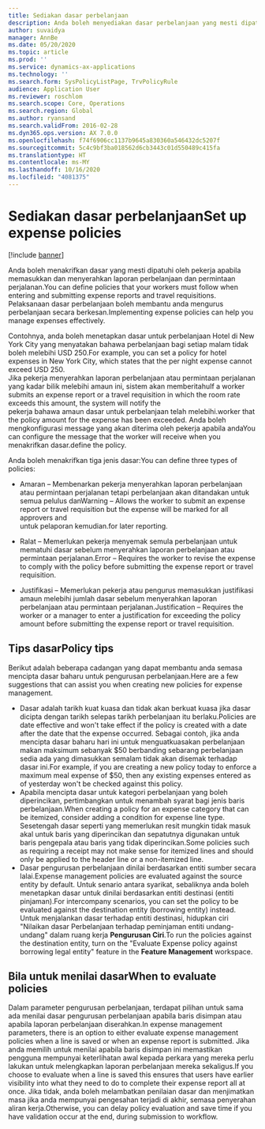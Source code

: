 ```yaml
---
title: Sediakan dasar perbelanjaan
description: Anda boleh menyediakan dasar perbelanjaan yang mesti dipatuhi oleh pekerja anda apabila memasukkan dan menyerahkan laporan perbelanjaan dan permintaan perjalanan dalam Microsoft Dynamics 365 Finance.
author: suvaidya
manager: AnnBe
ms.date: 05/20/2020
ms.topic: article
ms.prod: ''
ms.service: dynamics-ax-applications
ms.technology: ''
ms.search.form: SysPolicyListPage, TrvPolicyRule
audience: Application User
ms.reviewer: roschlom
ms.search.scope: Core, Operations
ms.search.region: Global
ms.author: ryansand
ms.search.validFrom: 2016-02-28
ms.dyn365.ops.version: AX 7.0.0
ms.openlocfilehash: f74f6906cc1137b9645a830360a546432dc5207f
ms.sourcegitcommit: 5c4c9bf3ba018562d6cb3443c01d550489c415fa
ms.translationtype: HT
ms.contentlocale: ms-MY
ms.lasthandoff: 10/16/2020
ms.locfileid: "4081375"
---
```

# <a name="set-up-expense-policies"></a><span data-ttu-id="21621-103">Sediakan dasar perbelanjaan</span><span class="sxs-lookup"><span data-stu-id="21621-103">Set up expense policies</span></span>

[!include [banner](../includes/banner.md)]

<span data-ttu-id="21621-104">Anda boleh menakrifkan dasar yang mesti dipatuhi oleh pekerja apabila memasukkan dan menyerahkan laporan perbelanjaan dan permintaan perjalanan.</span><span class="sxs-lookup"><span data-stu-id="21621-104">You can define policies that your workers must follow when entering and submitting expense reports and travel requisitions.</span></span>         
<span data-ttu-id="21621-105">Pelaksanaan dasar perbelanjaan boleh membantu anda mengurus perbelanjaan secara berkesan.</span><span class="sxs-lookup"><span data-stu-id="21621-105">Implementing expense policies can help you manage expenses effectively.</span></span>         

<span data-ttu-id="21621-106">Contohnya, anda boleh menetapkan dasar untuk perbelanjaan Hotel di New York City yang menyatakan bahawa perbelanjaan bagi setiap malam tidak boleh melebihi USD 250.</span><span class="sxs-lookup"><span data-stu-id="21621-106">For example, you can set a policy for hotel expenses in New York City, which states that the per night expense cannot exceed USD 250.</span></span>       
<span data-ttu-id="21621-107">Jika pekerja menyerahkan laporan perbelanjaan atau permintaan perjalanan yang kadar bilik melebihi amaun ini, sistem akan memberitahu</span><span class="sxs-lookup"><span data-stu-id="21621-107">If a worker submits an expense report or a travel requisition in which the room rate exceeds this amount, the system will notify the</span></span>        
<span data-ttu-id="21621-108">pekerja bahawa amaun dasar untuk perbelanjaan telah melebihi.</span><span class="sxs-lookup"><span data-stu-id="21621-108">worker that the policy amount for the expense has been exceeded.</span></span> <span data-ttu-id="21621-109">Anda boleh mengkonfigurasi message yang akan diterima oleh pekerja apabila anda</span><span class="sxs-lookup"><span data-stu-id="21621-109">You can configure the message that the worker will receive when you</span></span>        
<span data-ttu-id="21621-110">menakrifkan dasar.</span><span class="sxs-lookup"><span data-stu-id="21621-110">define the policy.</span></span>      
        
<span data-ttu-id="21621-111">Anda boleh menakrifkan tiga jenis dasar:</span><span class="sxs-lookup"><span data-stu-id="21621-111">You can define three types of policies:</span></span>         
        
- <span data-ttu-id="21621-112">Amaran – Membenarkan pekerja menyerahkan laporan perbelanjaan atau permintaan perjalanan tetapi perbelanjaan akan ditandakan untuk semua pelulus dan</span><span class="sxs-lookup"><span data-stu-id="21621-112">Warning – Allows the worker to submit an expense report or travel requisition but the expense will be marked for all approvers and</span></span>        
  <span data-ttu-id="21621-113">untuk pelaporan kemudian.</span><span class="sxs-lookup"><span data-stu-id="21621-113">for later reporting.</span></span>        

- <span data-ttu-id="21621-114">Ralat – Memerlukan pekerja menyemak semula perbelanjaan untuk mematuhi dasar sebelum menyerahkan laporan perbelanjaan atau permintaan perjalanan.</span><span class="sxs-lookup"><span data-stu-id="21621-114">Error – Requires the worker to revise the expense to comply with the policy before submitting the expense report or travel requisition.</span></span>       
 
 - <span data-ttu-id="21621-115">Justifikasi – Memerlukan pekerja atau pengurus memasukkan justifikasi amaun melebihi jumlah dasar sebelum menyerahkan laporan perbelanjaan atau permintaan perjalanan.</span><span class="sxs-lookup"><span data-stu-id="21621-115">Justification – Requires the worker or a manager to enter a justification for exceeding the policy amount before submitting the expense report or travel requisition.</span></span>        

## <a name="policy-tips"></a><span data-ttu-id="21621-116">Tips dasar</span><span class="sxs-lookup"><span data-stu-id="21621-116">Policy tips</span></span>
<span data-ttu-id="21621-117">Berikut adalah beberapa cadangan yang dapat membantu anda semasa mencipta dasar baharu untuk pengurusan perbelanjaan.</span><span class="sxs-lookup"><span data-stu-id="21621-117">Here are a few suggestions that can assist you when creating new policies for expense management.</span></span> 
* <span data-ttu-id="21621-118">Dasar adalah tarikh kuat kuasa dan tidak akan berkuat kuasa jika dasar dicipta dengan tarikh selepas tarikh perbelanjaan itu berlaku.</span><span class="sxs-lookup"><span data-stu-id="21621-118">Policies are date effective and won't take effect if the policy is created with a date after the date that the expense occurred.</span></span> <span data-ttu-id="21621-119">Sebagai contoh, jika anda mencipta dasar baharu hari ini untuk menguatkuasakan perbelanjaan makan maksimum sebanyak $50 berbanding sebarang perbelanjaan sedia ada yang dimasukkan semalam tidak akan disemak terhadap dasar ini.</span><span class="sxs-lookup"><span data-stu-id="21621-119">For example, if you are creating a new policy today to enforce a maximum meal expense of $50, then any existing expenses entered as of yesterday won't be checked against this policy.</span></span>
* <span data-ttu-id="21621-120">Apabila mencipta dasar untuk kategori perbelanjaan yang boleh diperincikan, pertimbangkan untuk menambah syarat bagi jenis baris perbelanjaan.</span><span class="sxs-lookup"><span data-stu-id="21621-120">When creating a policy for an expense category that can be itemized, consider adding a condition for expense line type.</span></span> <span data-ttu-id="21621-121">Sesetengah dasar seperti yang memerlukan resit mungkin tidak masuk akal untuk baris yang diperincikan dan sepatutnya digunakan untuk baris pengepala atau baris yang tidak diperincikan.</span><span class="sxs-lookup"><span data-stu-id="21621-121">Some policies such as requiring a receipt may not make sense for itemized lines and should only be applied to the header line or a non-itemized line.</span></span> 
* <span data-ttu-id="21621-122">Dasar pengurusan perbelanjaan dinilai berdasarkan entiti sumber secara lalai.</span><span class="sxs-lookup"><span data-stu-id="21621-122">Expense management policies are evaluated against the source entity by default.</span></span> <span data-ttu-id="21621-123">Untuk senario antara syarikat, sebaliknya anda boleh menetapkan dasar untuk dinilai berdasarkan entiti destinasi (entiti pinjaman).</span><span class="sxs-lookup"><span data-stu-id="21621-123">For intercompany scenarios, you can set the policy to be evaluated against the destination entity (borrowing entity) instead.</span></span> <span data-ttu-id="21621-124">Untuk menjalankan dasar terhadap entiti destinasi, hidupkan ciri "Nilaikan dasar Perbelanjaan terhadap peminjaman entiti undang-undang" dalam ruang kerja **Pengurusan Ciri**.</span><span class="sxs-lookup"><span data-stu-id="21621-124">To run the policies against the destination entity, turn on the "Evaluate Expense policy against borrowing legal entity" feature in the **Feature Management** workspace.</span></span>

## <a name="when-to-evaluate-policies"></a><span data-ttu-id="21621-125">Bila untuk menilai dasar</span><span class="sxs-lookup"><span data-stu-id="21621-125">When to evaluate policies</span></span>

<span data-ttu-id="21621-126">Dalam parameter pengurusan perbelanjaan, terdapat pilihan untuk sama ada menilai dasar pengurusan perbelanjaan apabila baris disimpan atau apabila laporan perbelanjaan diserahkan.</span><span class="sxs-lookup"><span data-stu-id="21621-126">In expense management parameters, there is an option to either evaluate expense management policies when a line is saved or when an expense report is submitted.</span></span> <span data-ttu-id="21621-127">Jika anda memilih untuk menilai apabila baris disimpan ini memastikan pengguna mempunyai keterlihatan awal kepada perkara yang mereka perlu lakukan untuk melengkapkan laporan perbelanjaan mereka sekaligus.</span><span class="sxs-lookup"><span data-stu-id="21621-127">If you choose to evaluate when a line is saved this ensures that users have earlier visibility into what they need to do to complete their expense report all at once.</span></span> <span data-ttu-id="21621-128">Jika tidak, anda boleh melambatkan penilaian dasar dan menjimatkan masa jika anda mempunyai pengesahan terjadi di akhir, semasa penyerahan aliran kerja.</span><span class="sxs-lookup"><span data-stu-id="21621-128">Otherwise, you can delay policy evaluation and save time if you have validation occur at the end, during submission to workflow.</span></span>
